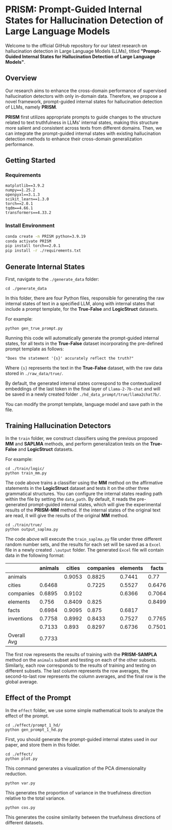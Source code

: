 # PRISM: Prompt-Guided Internal States for Hallucination Detection of Large Language Models



Welcome to the official GitHub repository for our latest research on hallucination detection in Large Language Models (LLMs), titled **"Prompt-Guided Internal States for Hallucination Detection of Large Language Models"**.



## Overview

Our research aims to enhance the cross-domain performance of supervised hallucination detectors with only in-domain data. Therefore, we propose a novel framework, prompt-guided internal states for hallucination detection of LLMs, namely **PRISM**.

**PRISM** first utilizes appropriate prompts to guide changes to the structure related to text truthfulness in LLMs' internal states, making this structure more salient and consistent across texts from different domains. Then, we can integrate the prompt-guided internal states with existing hallucination detection methods to enhance their cross-domain generalization performance.



## Getting Started

### Requirements

```
matplotlib==3.9.2
numpy==1.25.2
openpyxl==3.1.3
scikit_learn==1.3.0
torch==2.0.1
tqdm==4.66.1
transformers==4.33.2
```



### Install Environment

```bash
conda create -n PRISM python=3.9.19
conda activate PRISM
pip install torch==2.0.1
pip install -r ./requirements.txt
```



## Generate Internal States

First, navigate to the `./generate_data` folder:
```
cd ./generate_data
```
In this folder, there are four Python files, responsible for generating the raw internal states of text in a specified LLM, along with internal states that include a prompt template, for the **True-False** and **LogicStruct** datasets.

For example:
```
python gen_true_prompt.py
```
Running this code will automatically generate the prompt-guided internal states, for all texts in the **True-False** dataset incorporating the pre-defined prompt template as follows:
```
"Does the statement '{s}' accurately reflect the truth?"
```
Where `{s}` represents the text in the **True-False** dataset, with the raw data stored in `./raw_data/true/`. 

By default, the generated internal states correspond to the contextualized embeddings of the last token in the final layer of `Llama-2-7b-chat` and will be saved in a newly created folder `./hd_data_prompt/true/llama2chat7b/`. 

You can modify the prompt template, language model and save path in the file.



## Training Hallucination Detectors


In the `train` folder, we construct classifiers using the previous proposed **MM** and **SAPLMA** methods, and perform generalization tests on the **True-False** and **LogicStruct** datasets.

For example:
```
cd ./train/logic/
python train_mm.py
```
The code above trains a classifier using the **MM** method on the affirmative statements in the **LogicStruct** dataset and tests it on the other three grammatical structures. You can configure the internal states reading path within the file by setting the `data_path`. By default, it reads the pre-generated prompt-guided internal states, which will give the experimental results of the **PRISM-MM** method. If the internal states of the original text are read, it will give the results of the original **MM** method.
```
cd ./train/true/
python output_saplma.py
```
The code above will execute the `train_saplma.py` file under three different random number sets, and the results for each set will be saved as a `Excel` file in a newly created `.\output` folder. The generated `Excel` file will contain data in the following format:	

|             | animals   | cities    | companies | elements  | facts    | inventions|           |
| ----------- | --------- | --------- | --------- | --------- | -------- | --------- | --------- |
| animals     |           | 0.9053    | 0.8825    | 0.7441    | 0.77     | 0.8139    | 0.8232    |
| cities      | 0.6468    |           | 0.7225    | 0.5527    | 0.6476   | 0.7397    | 0.6619    |
| companies   | 0.6895    | 0.9102    |           | 0.6366    | 0.7064   | 0.7774    | 0.744     |
| elements    | 0.756     | 0.8409    | 0.825     |           | 0.8499   | 0.7489    | 0.8041    |
| facts       | 0.6984    | 0.9095    | 0.875     | 0.6817    |          | 0.8208    | 0.7971    |
| inventions  | 0.7758    | 0.8992    | 0.8433    | 0.7527    | 0.7765   |           | 0.8095    |
|             | 0.7133    | 0.893     | 0.8297    | 0.6736    | 0.7501   | 0.7801    |           |
|Overall Avg  | 0.7733    |

The first row represents the results of training with the **PRISM-SAMPLA** method on the `animals` subset and testing on each of the other subsets. Similarly, each row corresponds to the results of training and testing on different subsets. The last column represents the row averages, the second-to-last row represents the column averages, and the final row is the global average.



##  Effect of the Prompt

In the `effect` folder, we use some simple mathematical tools to analyze the effect of the prompt.
```
cd ./effect/prompt_1_hd/
python gen_prompt_1_hd.py
```
First, you should generate the prompt-guided internal states used in our paper, and store them in this folder.
```
cd ./effect/
python plot.py
```
This command generates a visualization of the PCA dimensionality reduction.
```
python var.py
```
This generates the proportion of variance in the truefulness direction relative to the total variance.
```
python cos.py
```
This generates the cosine similarity between the truefulness directions of different datasets.
